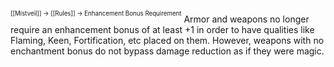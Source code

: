 <sup><sup>[[Mistveil]] → [[Rules]] → Enhancement Bonus Requirement</sup></sup> 
Armor and weapons no longer require an enhancement bonus of at least +1 in order to have qualities like Flaming, Keen, Fortification, etc placed on them. However, weapons with no enchantment bonus do not bypass damage reduction as if they were magic.